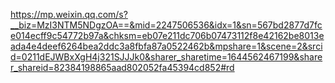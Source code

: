 https://mp.weixin.qq.com/s?__biz=MzI3NTM5NDgzOA==&mid=2247506536&idx=1&sn=567bd2877d7fce014ecff9c54772b97a&chksm=eb07e211dc706b07473112f8e42162be8013eada4e4deef6264bea2ddc3a8fbfa87a0522462b&mpshare=1&scene=2&srcid=0211dEJWBxXgH4j321SJJJk0&sharer_sharetime=1644562467199&sharer_shareid=82384198865aad802052fa45394cd852#rd
